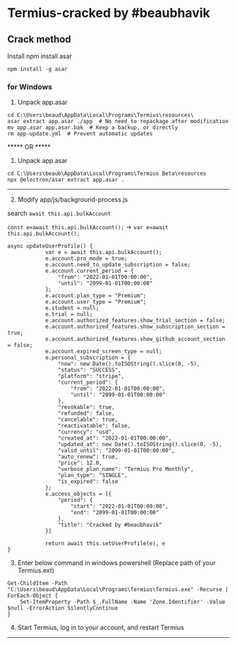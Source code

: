 # Termius-cracked by #beaubhavik

## Crack method

Install npm install asar
```shell
npm install -g asar
```
### for Windows

1. Unpack app.asar
```shell
cd C:\Users\beaud\AppData\Local\Programs\Termius\resources\
asar extract app.asar ./app  # No need to repackage after modification
mv app.asar app.asar.bak  # Keep a backup, or directly
rm app-update.yml  # Prevent automatic updates

```
***** OR *****
1. Unpack app.asar
```shell
cd C:\Users\beaub\AppData\Local\Programs\Termius Beta\resources
npx @electron/asar extract app.asar .
```
*******************
2. Modify app/js/background-process.js

search `await this.api.bulkAccount`

`const e=await this.api.bulkAccount();` -> `var e=await this.api.bulkAccount();`

```
async updateUserProfile() {
            var e = await this.api.bulkAccount();
            e.account.pro_mode = true;
            e.account.need_to_update_subscription = false;
            e.account.current_period = {
                "from": "2022-01-01T00:00:00",
                "until": "2099-01-01T00:00:00"
            };
            e.account.plan_type = "Premium";
            e.account.user_type = "Premium";
            e.student = null;
            e.trial = null;
            e.account.authorized_features.show_trial_section = false;
            e.account.authorized_features.show_subscription_section = true;
            e.account.authorized_features.show_github_account_section = false;
            e.account.expired_screen_type = null;
            e.personal_subscription = {
                "now": new Date().toISOString().slice(0, -5),
                "status": "SUCCESS",
                "platform": "stripe",
                "current_period": {
                    "from": "2022-01-01T00:00:00",
                    "until": "2099-01-01T00:00:00"
                },
                "revokable": true,
                "refunded": false,
                "cancelable": true,
                "reactivatable": false,
                "currency": "usd",
                "created_at": "2022-01-01T00:00:00",
                "updated_at": new Date().toISOString().slice(0, -5),
                "valid_until": "2099-01-01T00:00:00",
                "auto_renew": true,
                "price": 12.0,
                "verbose_plan_name": "Termius Pro Monthly",
                "plan_type": "SINGLE",
                "is_expired": false
            };
            e.access_objects = [{
                "period": {
                    "start": "2022-01-01T00:00:00",
                    "end": "2099-01-01T00:00:00"
                },
                "title": "Cracked by #beaubhavik"
            }]

            return await this.setUserProfile(e), e
}
```
3. Enter below command in windows powershell (Replace path of your Termius.ext)
```
Get-ChildItem -Path "C:\Users\beaud\AppData\Local\Programs\Termius\Termius.exe" -Recurse | ForEach-Object {
    Set-ItemProperty -Path $_.FullName -Name 'Zone.Identifier' -Value $null -ErrorAction SilentlyContinue
}
```
4. Start Termius, log in to your account, and restart Termius

*********************************
